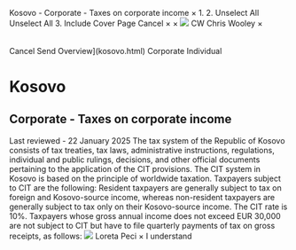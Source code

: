 Kosovo - Corporate - Taxes on corporate income
×
1.
2.
Unselect All
Unselect All
3.
Include Cover Page
Cancel
×
×
![](-/media/world-wide-tax-summaries/attachments/global---chris-wooley.ashx%3Frev=ac5e5f3223b34096b1afc2a6009c7320&revision=ac5e5f32-23b3-4096-b1af-c2a6009c7320&hash=859B7ADC84DC2CBEC9760E9E6EE7DE6D0A8BFCDF)
CW
Chris Wooley
×
######
Cancel
Send
Overview](kosovo.html)
Corporate
Individual
# Kosovo
## Corporate - Taxes on corporate income
Last reviewed - 22 January 2025
The tax system of the Republic of Kosovo consists of tax treaties, tax laws, administrative instructions, regulations, individual and public rulings, decisions, and other official documents pertaining to the application of the CIT provisions.
The CIT system in Kosovo is based on the principle of worldwide taxation.
Taxpayers subject to CIT are the following:
Resident taxpayers are generally subject to tax on foreign and Kosovo-source income, whereas non-resident taxpayers are generally subject to tax only on their Kosovo-source income.
The CIT rate is 10%.
Taxpayers whose gross annual income does not exceed EUR 30,000 are not subject to CIT but have to file quarterly payments of tax on gross receipts, as follows:
![](-/media/world-wide-tax-summaries/attachments/albania_kosovo---loreta_peci.ashx%3Frev=2ff41f7c01a94d039e7aafa977b384db&revision=2ff41f7c-01a9-4d03-9e7a-afa977b384db&hash=55AC396F685CC0AD5A8599FF8C86F658641A6DE5)
Loreta Peci
×
I understand
